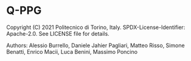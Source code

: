 # Q-PPG

Copyright (C) 2021 Politecnico di Torino, Italy. SPDX-License-Identifier: Apache-2.0. See LICENSE file for details.

Authors: Alessio Burrello, Daniele Jahier Pagliari, Matteo Risso, Simone Benatti, Enrico Macii, Luca Benini, Massimo Poncino

